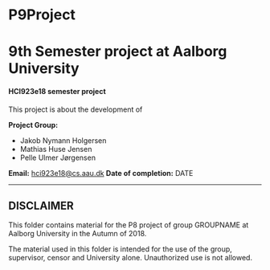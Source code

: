 # P9Project

# 9th Semester project at Aalborg University
#### HCI923e18 semester project
This project is about the development of 

**Project Group:**
- Jakob Nymann Holgersen
- Mathias Huse Jensen
- Pelle Ulmer Jørgensen

**Email:** hci923e18@cs.aau.dk
**Date of completion:** DATE


___
DISCLAIMER
----------
This folder contains material for the P8 project of group GROUPNAME at Aalborg University in the Autumn of 2018.

The material used in this folder is intended for the use of the group, supervisor, censor and University alone. Unauthorized use is not allowed.
